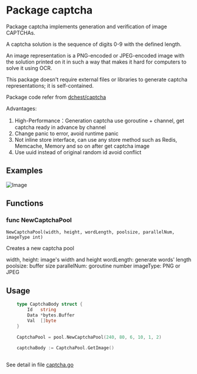 Package captcha
=====================

Package captcha implements generation and verification of image
CAPTCHAs.

A captcha solution is the sequence of digits 0-9 with the defined length.

An image representation is a PNG-encoded or JPEG-encoded  image with the solution printed on
it in such a way that makes it hard for computers to solve it using OCR.

This package doesn't require external files or libraries to generate captcha
representations; it is self-contained.

Package code refer from [dchest/captcha](https://github.com/dchest/captcha)

Advantages:

1. High-Performance：Generation captcha use goroutine + channel,  get captcha ready in advance by channel
2. Change panic to error, avoid runtime panic
3. Not inline store interface, can use any store method such as Redis, Memcache, Memory and so on after get captcha image
4. Use uuid instead of original random id avoid conflict


Examples
--------

![Image](https://github.com/xkeyideal/captcha/raw/master/image/exampleimage.png)

Functions
---------

### func NewCaptchaPool

	NewCaptchaPool(width, height, wordLength, poolsize, parallelNum, imageType int)

Creates a new captcha pool

width, height: image's width and height
wordLength: generate words' length
poolsize: buffer size
parallelNum: goroutine number
imageType: PNG or JPEG

Usage
--------
```go
    type CaptchaBody struct {
    	Id   string
    	Data *bytes.Buffer
    	Val  []byte
    }
    
    CaptchaPool = pool.NewCaptchaPool(240, 80, 6, 10, 1, 2)
    
    captchaBody := CaptchaPool.GetImage()
    
```
See detail in file [captcha.go](https://github.com/xkeyideal/captcha/blob/master/captcha/captcha.go)
